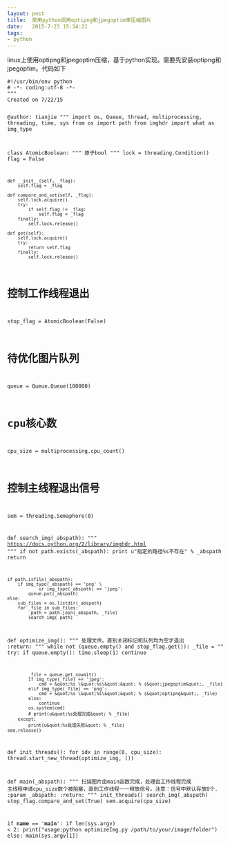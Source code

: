 ```yaml
---
layout: post
title:  使用python调用optipng和jpegoptim来压缩图片
date:   2015-7-23 15:34:21
tags:
- python 
---
```


<p>linux上使用optipng和jpegoptim压缩，基于python实现。需要先安装optipng和jpegoptim。代码如下</p>
<pre><code>#!/usr/bin/env python
# -*- coding:utf-8 -*-
&quot;&quot;&quot;
Created on 7/22/15

@author: tianjie
&quot;&quot;&quot;
import os, Queue, thread, multiprocessing, threading, time, sys
from os import path
from imghdr import what as img_type

class AtomicBoolean:
    &quot;&quot;&quot;
    原子bool
    &quot;&quot;&quot;
    lock = threading.Condition()
    flag = False

    def __init__(self, _flag):
        self.flag = _flag

    def compare_and_set(self, _flag):
        self.lock.acquire()
        try:
            if self.flag != _flag:
                self.flag = _flag
        finally:
            self.lock.release()

    def get(self):
        self.lock.acquire()
        try:
            return self.flag
        finally:
            self.lock.release()

# 控制工作线程退出
stop_flag = AtomicBoolean(False)
# 待优化图片队列
queue = Queue.Queue(100000)
# cpu核心数
cpu_size = multiprocessing.cpu_count()
# 控制主线程退出信号
sem = threading.Semaphore(0)

def search_img(_abspath):
    &quot;&quot;&quot;
    https://docs.python.org/2/library/imghdr.html
    &quot;&quot;&quot;
    if not path.exists(_abspath):
        print u&quot;指定的路径%s不存在&quot; % _abspath
        return

    if path.isfile(_abspath):
        if img_type(_abspath) == 'png' \
                or img_type(_abspath) == 'jpeg':
            queue.put(_abspath)
    else:
        sub_files = os.listdir(_abspath)
        for _file in sub_files:
            _path = path.join(_abspath, _file)
            search_img(_path)

def optimize_img():
    &quot;&quot;&quot;
    处理文件。直到关闭标记和队列均为空才退出
    :return:
    &quot;&quot;&quot;
    while not (queue.empty() and stop_flag.get()):
        _file = &quot;&quot;
        try:
            if queue.empty():
                time.sleep(1)
                continue

            _file = queue.get_nowait()
            if img_type(_file) == 'jpeg':
                cmd = &quot;%s \&quot;%s\&quot;&quot; % (&quot;jpegoptim&quot;, _file)
            elif img_type(_file) == 'png':
                cmd = &quot;%s \&quot;%s\&quot;&quot; % (&quot;optipng&quot;, _file)
            else:
                continue
            os.system(cmd)
            # print(u&quot;%s处理完成&quot; % _file)
        except:
            print(u&quot;%s处理失败&quot; % _file)
    sem.release()

def init_threads():
    for idx in range(0, cpu_size):
        thread.start_new_thread(optimize_img, ())

def main(_abspath):
    &quot;&quot;&quot;
    扫描图片由main函数完成，处理由工作线程完成
    主线程申请cpu_size数个被阻塞，直到工作线程一一释放信号。注意：信号中默认存放0个.
    :param _abspath:
    :return:
    &quot;&quot;&quot;
    init_threads()
    search_img(_abspath)
    stop_flag.compare_and_set(True)
    sem.acquire(cpu_size)

if __name__ == '__main__':
    if len(sys.argv) &lt; 2:
        print(&quot;usage:python optimizeImg.py /path/to/your/image/folder&quot;)
    else:
        main(sys.argv[1])

</code></pre>